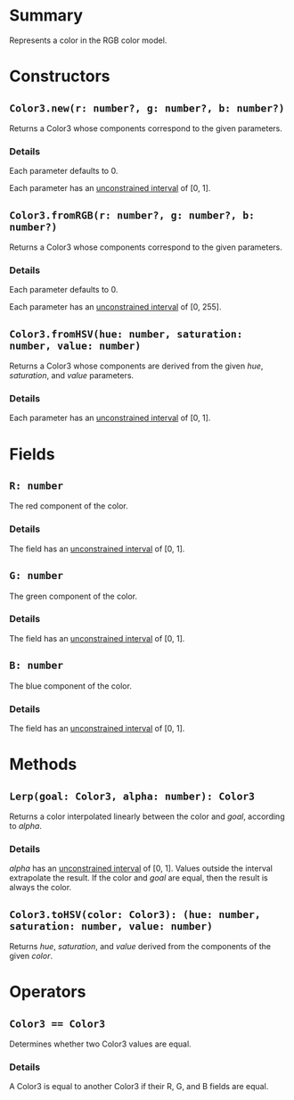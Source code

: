 # Summary
Represents a color in the RGB color model.

# Constructors

## `Color3.new(r: number?, g: number?, b: number?)`
Returns a Color3 whose components correspond to the given parameters.

### Details
Each parameter defaults to 0.

Each parameter has an [unconstrained interval][uintv] of [0, 1].

## `Color3.fromRGB(r: number?, g: number?, b: number?)`
Returns a Color3 whose components correspond to the given parameters.

### Details
Each parameter defaults to 0.

Each parameter has an [unconstrained interval][uintv] of [0, 255].

## `Color3.fromHSV(hue: number, saturation: number, value: number)`
Returns a Color3 whose components are derived from the given *hue*,
*saturation*, and *value* parameters.

### Details
Each parameter has an [unconstrained interval][uintv] of [0, 1].

# Fields

## `R: number`
The red component of the color.

### Details
The field has an [unconstrained interval][uintv] of [0, 1].

## `G: number`
The green component of the color.

### Details
The field has an [unconstrained interval][uintv] of [0, 1].

## `B: number`
The blue component of the color.

### Details
The field has an [unconstrained interval][uintv] of [0, 1].

# Methods

## `Lerp(goal: Color3, alpha: number): Color3`
Returns a color interpolated linearly between the color and *goal*, according to
*alpha*.

### Details
*alpha* has an [unconstrained interval][uintv] of [0, 1]. Values outside the
interval extrapolate the result. If the color and *goal* are equal, then the
result is always the color.

## `Color3.toHSV(color: Color3): (hue: number, saturation: number, value: number)`
Returns *hue*, *saturation*, and *value* derived from the components of the
given *color*.

# Operators

## `Color3 == Color3`
Determines whether two Color3 values are equal.

### Details
A Color3 is equal to another Color3 if their R, G, and B fields are equal.

[uintv]: article:Intervals#unconstrained
